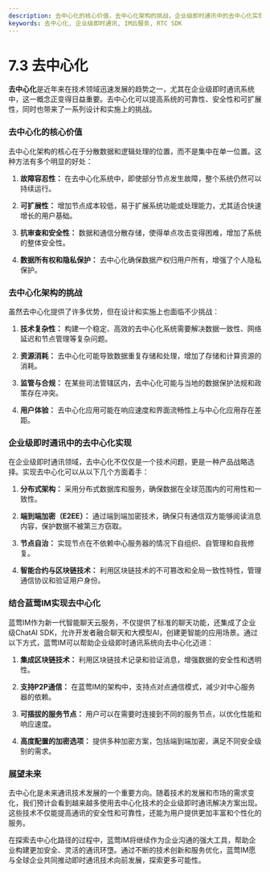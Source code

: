 ```yaml
---
description: 去中心化的核心价值，去中心化架构的挑战，企业级即时通讯中的去中心化实现，结合蓝莺IM实现去中心化，展望未来。
keywords: 去中心化, 企业级即时通讯, IM云服务, RTC SDK
---
```

# 7.3 去中心化

**去中心化**是近年来在技术领域迅速发展的趋势之一，尤其在企业级即时通讯系统中，这一概念正变得日益重要。去中心化可以提高系统的可靠性、安全性和可扩展性，同时也带来了一系列设计和实施上的挑战。

### 去中心化的核心价值

去中心化架构的核心在于分散数据和逻辑处理的位置，而不是集中在单一位置。这种方法有多个明显的好处：

1. **故障容忍性：** 在去中心化系统中，即使部分节点发生故障，整个系统仍然可以持续运行。
   
2. **可扩展性：** 增加节点成本较低，易于扩展系统功能或处理能力，尤其适合快速增长的用户基础。

3. **抗审查和安全性：** 数据和通信分散存储，使得单点攻击变得困难，增加了系统的整体安全性。

4. **数据所有权和隐私保护：** 去中心化确保数据产权归用户所有，增强了个人隐私保护。

### 去中心化架构的挑战

虽然去中心化提供了许多优势，但在设计和实施上也面临不少挑战：

1. **技术复杂性：** 构建一个稳定、高效的去中心化系统需要解决数据一致性、网络延迟和节点管理等复杂问题。

2. **资源消耗：** 去中心化可能导致数据重复存储和处理，增加了存储和计算资源的消耗。

3. **监管与合规：** 在某些司法管辖区内，去中心化可能与当地的数据保护法规和政策存在冲突。

4. **用户体验：** 去中心化应用可能在响应速度和界面流畅性上与中心化应用存在差距。

### 企业级即时通讯中的去中心化实现

在企业级即时通讯领域，去中心化不仅仅是一个技术问题，更是一种产品战略选择。实现去中心化可以从以下几个方面着手：

1. **分布式架构：** 采用分布式数据库和服务，确保数据在全球范围内的可用性和一致性。

2. **端到端加密（E2EE）：** 通过端到端加密技术，确保只有通信双方能够阅读消息内容，保护数据不被第三方窃取。

3. **节点自治：** 实现节点在不依赖中心服务器的情况下自组织、自管理和自我修复。

4. **智能合约与区块链技术：** 利用区块链技术的不可篡改和全局一致性特性，管理通信协议和验证用户身份。

### 结合蓝莺IM实现去中心化

蓝莺IM作为新一代智能聊天云服务，不仅提供了标准的聊天功能，还集成了企业级ChatAI SDK，允许开发者融合聊天和大模型AI，创建更智能的应用场景。通过以下方式，蓝莺IM可以帮助企业级即时通讯系统向去中心化迈进：

1. **集成区块链技术：** 利用区块链技术记录和验证消息，增强数据的安全性和透明性。

2. **支持P2P通信：** 在蓝莺IM的架构中，支持点对点通信模式，减少对中心服务器的依赖。

3. **可插拔的服务节点：** 用户可以在需要时连接到不同的服务节点，以优化性能和响应速度。

4. **高度配置的加密选项：** 提供多种加密方案，包括端到端加密，满足不同安全级别的需求。

### 展望未来

去中心化是未来通讯技术发展的一个重要方向。随着技术的发展和市场的需求变化，我们预计会看到越来越多使用去中心化技术的企业级即时通讯解决方案出现。这些技术不仅能提高通讯的安全性和可靠性，还能为用户提供更加丰富和个性化的服务。

在探索去中心化路径的过程中，蓝莺IM将继续作为企业沟通的强大工具，帮助企业构建更加安全、灵活的通讯环墯。通过不断的技术创新和服务优化，蓝莺IM愿与全球企业共同推动即时通讯技术向前发展，探索更多可能性。